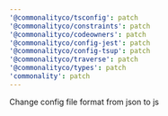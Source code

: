 ```yaml
---
'@commonalityco/tsconfig': patch
'@commonalityco/constraints': patch
'@commonalityco/codeowners': patch
'@commonalityco/config-jest': patch
'@commonalityco/config-tsup': patch
'@commonalityco/traverse': patch
'@commonalityco/types': patch
'commonality': patch
---
```


Change config file format from json to js
